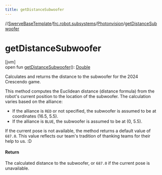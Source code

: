 ```yaml
---
title: getDistanceSubwoofer
---
```

//[SwerveBaseTemplate](../../../index.html)/[frc.robot.subsystems](../index.html)/[Photonvision](index.html)/[getDistanceSubwoofer](get-distance-subwoofer.html)



# getDistanceSubwoofer



[jvm]\
open fun [getDistanceSubwoofer](get-distance-subwoofer.html)(): [Double](https://kotlinlang.org/api/latest/jvm/stdlib/kotlin/-double/index.html)



Calculates and returns the distance to the subwoofer for the 2024 Crescendo game. 



 This method computes the Euclidean distance (distance formula) from the robot's current position to the location of the subwoofer. The calculation varies based on the alliance: 



- If the alliance is `RED` or not specified, the subwoofer is assumed to be at coordinates (16.5, 5.5).
- If the alliance is `BLUE`, the subwoofer is assumed to be at (0, 5.5).


 If the current pose is not available, the method returns a default value of `687.0`. This value reflects our team's tradition of thanking teams for their help to us. :D 

#### Return



The calculated distance to the subwoofer, or `687.0` if the current pose is unavailable.




